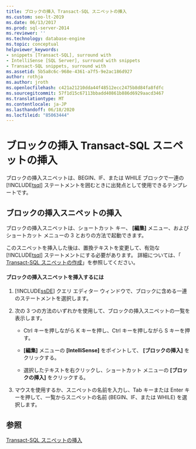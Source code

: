 ```yaml
---
title: ブロックの挿入 Transact-SQL スニペットの挿入
ms.custom: seo-lt-2019
ms.date: 06/13/2017
ms.prod: sql-server-2014
ms.reviewer: ''
ms.technology: database-engine
ms.topic: conceptual
helpviewer_keywords:
- snippets [Transact-SQL], surround with
- IntelliSense [SQL Server], surround with snippets
- Transact-SQL snippets, surround with
ms.assetid: 5b5a8c6c-968e-4361-a7f5-9e2ac186d927
author: rothja
ms.author: jroth
ms.openlocfilehash: c421a21210dda44f48512ecc2475b8d84fa8fdfc
ms.sourcegitcommit: 57f1d15c67113bbadd40861b886d6929aacd3467
ms.translationtype: MT
ms.contentlocale: ja-JP
ms.lasthandoff: 06/18/2020
ms.locfileid: "85063444"
---
```

# <a name="insert-surround-with-transact-sql-snippets"></a>ブロックの挿入 Transact-SQL スニペットの挿入
  ブロックの挿入スニペットは、BEGIN、IF、または WHILE ブロックで一連の [!INCLUDE[tsql](../../includes/tsql-md.md)] ステートメントを囲むときに出発点として使用できるテンプレートです。  
  
## <a name="inserting-surround-with-snippets"></a>ブロックの挿入スニペットの挿入  
 ブロックの挿入スニペットは、ショートカット キー、 **[編集]** メニュー、およびショートカット メニューの 3 とおりの方法で起動できます。  
  
 このスニペットを挿入した後は、置換テキストを変更して、有効な [!INCLUDE[tsql](../../includes/tsql-md.md)] ステートメントにする必要があります。 詳細については、「 [Transact-SQL スニペットの作成](complete-transact-sql-snippets.md)」を参照してください。  
  
#### <a name="to-insert-a-surround-with-snippet"></a>ブロックの挿入スニペットを挿入するには  
  
1.  [!INCLUDE[ssDE](../../includes/ssde-md.md)] クエリ エディター ウィンドウで、ブロックに含める一連のステートメントを選択します。  
  
2.  次の 3 つの方法のいずれかを使用して、ブロックの挿入スニペットの一覧を表示します。  
  
    -   Ctrl キーを押しながら K キーを押し、Ctrl キーを押しながら S キーを押す。  
  
    -   **[編集]** メニューの **[IntelliSense]** をポイントして、 **[ブロックの挿入]** をクリックする。  
  
    -   選択したテキストを右クリックし、ショートカット メニューの **[ブロックの挿入]** をクリックする。  
  
3.  マウスを使用するか、スニペットの名前を入力し、Tab キーまたは Enter キーを押して、一覧からスニペットの名前 (BEGIN、IF、または WHILE) を選択します。  
  
## <a name="see-also"></a>参照  
 [Transact-SQL スニペットの挿入](insert-transact-sql-snippets.md)  
  
  
